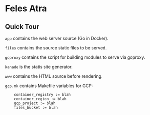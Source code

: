 # Feles Atra

## Quick Tour

`app` contains the web server source (Go in Docker).

`files` contains the source static files to be served.

`goproxy` contains the script for building modules to serve via
goproxy.

`kanade` is the statis site generator.

`www` contains the HTML source before rendering.

`gcp.mk` contains Makefile variables for GCP:

        container_registry := blah
        container_region := blah
        gcp_project := blah
        files_bucket := blah
